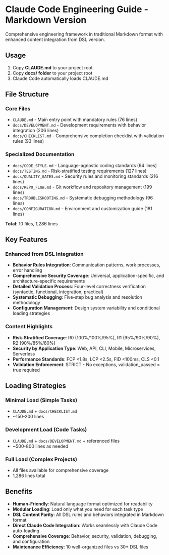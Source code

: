 # Claude Code Engineering Guide - Markdown Version

Comprehensive engineering framework in traditional Markdown format with enhanced content integration from DSL version.

## Usage

1. Copy **CLAUDE.md** to your project root
2. Copy **docs/ folder** to your project root  
3. Claude Code automatically loads CLAUDE.md

## File Structure

### Core Files
- `CLAUDE.md` - Main entry point with mandatory rules (76 lines)
- `docs/DEVELOPMENT.md` - Development requirements with behavior integration (206 lines)
- `docs/CHECKLIST.md` - Comprehensive completion checklist with validation rules (93 lines)

### Specialized Documentation
- `docs/CODE_STYLE.md` - Language-agnostic coding standards (64 lines)
- `docs/TESTING.md` - Risk-stratified testing requirements (127 lines)
- `docs/QUALITY_GATES.md` - Security rules and monitoring standards (216 lines)
- `docs/REPO_FLOW.md` - Git workflow and repository management (199 lines)
- `docs/TROUBLESHOOTING.md` - Systematic debugging methodology (96 lines)
- `docs/CONFIGURATION.md` - Environment and customization guide (181 lines)

**Total**: 10 files, 1,286 lines

## Key Features

### Enhanced from DSL Integration
- **Behavior Rules Integration**: Communication patterns, work processes, error handling
- **Comprehensive Security Coverage**: Universal, application-specific, and architecture-specific requirements
- **Detailed Validation Process**: Four-level correctness verification (syntactic, functional, integration, practical)
- **Systematic Debugging**: Five-step bug analysis and resolution methodology
- **Configuration Management**: Design system variability and conditional loading strategies

### Content Highlights
- **Risk-Stratified Coverage**: R0 (100%/100%/95%), R1 (95%/90%/90%), R2 (90%/85%/80%)
- **Security by Application Type**: Web, API, CLI, Mobile, Microservices, Serverless
- **Performance Standards**: FCP <1.8s, LCP <2.5s, FID <100ms, CLS <0.1
- **Validation Enforcement**: STRICT - No exceptions, validation_passed = true required

## Loading Strategies

### Minimal Load (Simple Tasks)
- `CLAUDE.md` + `docs/CHECKLIST.md`
- ~150-200 lines

### Development Load (Code Tasks)
- `CLAUDE.md` + `docs/DEVELOPMENT.md` + referenced files
- ~500-800 lines as needed

### Full Load (Complex Projects)
- All files available for comprehensive coverage
- 1,286 lines total

## Benefits

- **Human-Friendly**: Natural language format optimized for readability
- **Modular Loading**: Load only what you need for each task type
- **DSL Content Parity**: All DSL rules and behaviors integrated in Markdown format
- **Direct Claude Code Integration**: Works seamlessly with Claude Code auto-loading
- **Comprehensive Coverage**: Behavior, security, validation, debugging, and configuration
- **Maintenance Efficiency**: 10 well-organized files vs 30+ DSL files